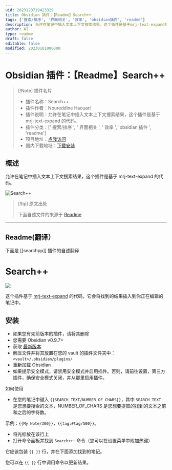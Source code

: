 ```yaml
---
uid: 2023120719423329
title: Obsidian 插件：【Readme】Search++
tags: ['搜索/排序', '界面相关', '效率', 'obsidian插件', 'readme']
description: 允许在笔记中插入文本上下文搜索结果，这个插件是基于mrj-text-expand的代码。
author: AI
type: readme
draft: false
editable: false
modified: 20230101000000
---
```


# Obsidian 插件：【Readme】Search++

> [!Note] 插件名片
> - 插件名称：Search++
> - 插件作者：Noureddine Haouari
> - 插件说明：允许在笔记中插入文本上下文搜索结果，这个插件是基于 mrj-text-expand 的代码。
> - 插件分类：[' 搜索/排序 ', ' 界面相关 ', ' 效率 ', 'obsidian 插件 ', 'readme']
> - 项目地址：[点我访问](https://github.com/nhaouari/searchpp)
> - 国内下载地址：[下载安装](https://pkmer.cn/products/plugin/pluginMarket/?searchpp)

## 概述

允许在笔记中插入文本上下文搜索结果，这个插件是基于 mrj-text-expand 的代码。

![Search++](https://cdn.pkmer.cn/covers/searchpp.png!pkmer)

> [!tip] 原文出处
>
>下面自述文件的来源于 [Readme](https://ghproxy.net/https://raw.githubusercontent.com/nhaouari/searchpp/master/README.md)
>

---

## Readme(翻译）

下面是 [[searchpp]] 插件的自述翻译

# Search++

![](https://cdn.pkmer.cn/covers/searchpp_2_0.gif)

这个插件基于 [mrj-text-expand](https://github.com/nhaouari/obsidian-text-expand) 的代码，它会将找到的结果插入到你正在编辑的笔记中。

## 安装

- 如果您有先前版本的插件，请将其删除
- 您需要 Obsidian v0.9.7+
- 获取 [最新版本]()
- 解压文件并将其放置在您的 vault 的插件文件夹中：`<vault>/.obsidian/plugins/`
- 重新加载 Obsidian
- 如果提示安全模式，请禁用安全模式并启用插件。否则，请前往设置，第三方插件，确保安全模式关闭，并从那里启用插件。

如何使用

- 在您的笔记中键入 `{{SEARCH_TEXT/NUMBER_OF_CHARS}}`，其中 `SEARCH_TEXT` 是您想要搜索的文本，NUMBER_OF_CHARS 是您想要提取的找到的文本之前和之后的字符数。

示例：`{{My Note/300}}`，`{{tag:#tag/500}}`。

- 将光标放在该行上
- 打开命令面板并找到 `Search++:` 命令（您可以在设置菜单中附加热键）

它应该包装 `{{ }}` 行，并在下面添加找到的笔记。

您可以在 `{{ }}` 行中调用命令以更新结果。
